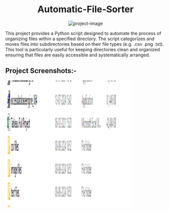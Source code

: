 <h1 align="center" id="title">Automatic-File-Sorter</h1>

<p align="center"><img src="https://media1.giphy.com/media/l2JdVHPkrEBa7FazS/200w.gif?cid=6c09b952ze762k5yvimq074hyihohhj080mgyfmt3khsw7v7&amp;ep=v1_gifs_search&amp;rid=200w.gif&amp;ct=g" alt="project-image"></p>

<p id="description">This project provides a Python script designed to automate the process of organizing files within a specified directory. The script categorizes and moves files into subdirectories based on their file types (e.g. .csv .png .txt). This tool is particularly useful for keeping directories clean and organized ensuring that files are easily accessible and systematically arranged.</p>

<h2>Project Screenshots:-</h2>

<img src="./main.png" alt="project-screenshot" width="400" height="400/">
